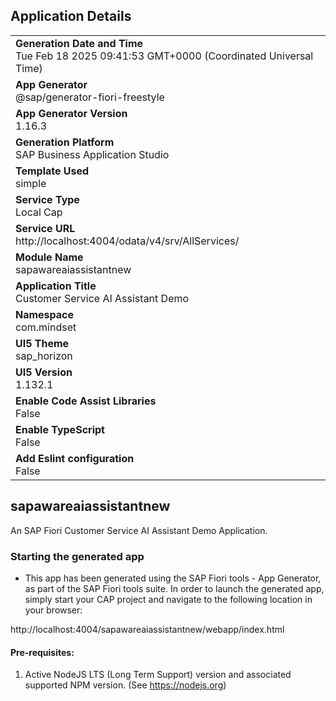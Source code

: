## Application Details
|               |
| ------------- |
|**Generation Date and Time**<br>Tue Feb 18 2025 09:41:53 GMT+0000 (Coordinated Universal Time)|
|**App Generator**<br>@sap/generator-fiori-freestyle|
|**App Generator Version**<br>1.16.3|
|**Generation Platform**<br>SAP Business Application Studio|
|**Template Used**<br>simple|
|**Service Type**<br>Local Cap|
|**Service URL**<br>http://localhost:4004/odata/v4/srv/AllServices/|
|**Module Name**<br>sapawareaiassistantnew|
|**Application Title**<br>Customer Service AI Assistant Demo|
|**Namespace**<br>com.mindset|
|**UI5 Theme**<br>sap_horizon|
|**UI5 Version**<br>1.132.1|
|**Enable Code Assist Libraries**<br>False|
|**Enable TypeScript**<br>False|
|**Add Eslint configuration**<br>False|

## sapawareaiassistantnew

An SAP Fiori Customer Service AI Assistant Demo Application.

### Starting the generated app

-   This app has been generated using the SAP Fiori tools - App Generator, as part of the SAP Fiori tools suite.  In order to launch the generated app, simply start your CAP project and navigate to the following location in your browser:

http://localhost:4004/sapawareaiassistantnew/webapp/index.html

#### Pre-requisites:

1. Active NodeJS LTS (Long Term Support) version and associated supported NPM version.  (See https://nodejs.org)


